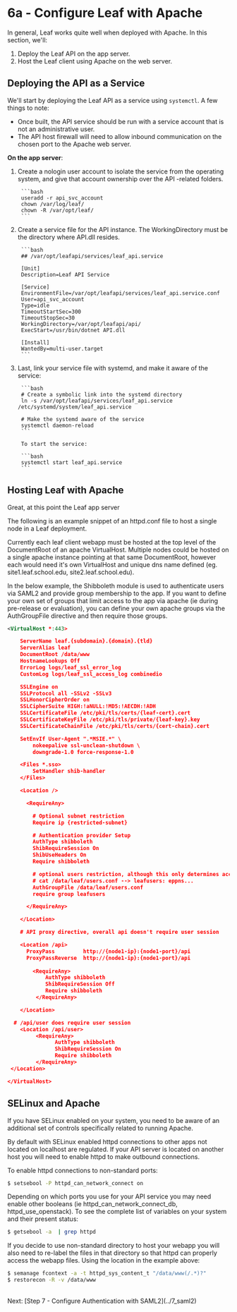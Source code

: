 # 6a - Configure Leaf with Apache
In general, Leaf works quite well when deployed with Apache. In this section, we'll:

1. Deploy the Leaf API on the app server.
2. Host the Leaf client using Apache on the web server.

## Deploying the API as a Service
We'll start by deploying the Leaf API as a service using `systemctl`. A few things to note:

- Once built, the API service should be run with a service account that is not an administrative user.
- The API host firewall will need to allow inbound communication on the chosen port to the Apache web server.

**On the app server**:

1. Create a nologin user account to isolate the service from the operating system, and give that account ownership over the API -related folders.

        ```bash
        useradd -r api_svc_account
        chown /var/log/leaf/
        chown -R /var/opt/leaf/
        ```

2. Create a service file for the API instance. The WorkingDirectory must be the directory where API.dll resides.

        ```bash
        ## /var/opt/leafapi/services/leaf_api.service

        [Unit]
        Description=Leaf API Service

        [Service]
        EnvironmentFile=/var/opt/leafapi/services/leaf_api.service.conf
        User=api_svc_account
        Type=idle
        TimeoutStartSec=300
        TimeoutStopSec=30
        WorkingDirectory=/var/opt/leafapi/api/
        ExecStart=/usr/bin/dotnet API.dll 

        [Install]
        WantedBy=multi-user.target
        ```

3. Last, link your service file with systemd, and make it aware of the service:

        ```bash
        # Create a symbolic link into the systemd directory
        ln -s /var/opt/leafapi/services/leaf_api.service /etc/systemd/system/leaf_api.service

        # Make the systemd aware of the service
        systemctl daemon-reload
        ```

        To start the service:

        ```bash
        systemctl start leaf_api.service
        ```

## Hosting Leaf with Apache
Great, at this point the Leaf app server 

The following is an example snippet of an httpd.conf file to host a single node in a Leaf deployment. 

Currently each leaf client webapp must be hosted at the top level of the DocumentRoot of an apache VirtualHost. Multiple nodes could be hosted on a single apache instance pointing at that same DocumentRoot, however each would need it's own VirtualHost and unique dns name defined (eg. site1.leaf.school.edu, site2.leaf.school.edu).

In the below example, the Shibboleth module is used to authenticate users via SAML2 and provide group membership to the app. If you want to define your own set of groups that limit access to the app via apache (ie during pre-release or evaluation), you can define your own apache groups via the AuthGroupFile directive and then require those groups.  

```xml
<VirtualHost *:443>

    ServerName leaf.{subdomain}.{domain}.{tld}
    ServerAlias leaf
    DocumentRoot /data/www
    HostnameLookups Off
    ErrorLog logs/leaf_ssl_error_log
    CustomLog logs/leaf_ssl_access_log combinedio

    SSLEngine on
    SSLProtocol all -SSLv2 -SSLv3
    SSLHonorCipherOrder on
    SSLCipherSuite HIGH:!aNULL:!MD5:!AECDH:!ADH
    SSLCertificateFile /etc/pki/tls/certs/{leaf-cert}.cert
    SSLCertificateKeyFile /etc/pki/tls/private/{leaf-key}.key
    SSLCertificateChainFile /etc/pki/tls/certs/{cert-chain}.cert

    SetEnvIf User-Agent ".*MSIE.*" \
        nokeepalive ssl-unclean-shutdown \
        downgrade-1.0 force-response-1.0

    <Files *.sso>
        SetHandler shib-handler
    </Files>

    <Location />

      <RequireAny>

        # Optional subnet restriction
        Require ip {restricted-subnet}

        # Authentication provider Setup
        AuthType shibboleth
        ShibRequireSession On
        ShibUseHeaders On
        Require shibboleth

        # optional users restriction, although this only determines access to the app, not a user's underlying authorization within the app
        # cat /data/leaf/users.conf --> leafusers: eppns...
        AuthGroupFile /data/leaf/users.conf
        require group leafusers

      </RequireAny>

    </Location>

    # API proxy directive, overall api doesn't require user session

    <Location /api>
      ProxyPass         http://{node1-ip}:{node1-port}/api
      ProxyPassReverse  http://{node1-ip}:{node1-port}/api
      
        <RequireAny>
            AuthType shibboleth
            ShibRequireSession Off 
		    Require shibboleth
         </RequireAny>

    </Location>

  # /api/user does require user session
    <Location /api/user>
         <RequireAny>
               AuthType shibboleth
               ShibRequireSession On
		       Require shibboleth
         </RequireAny>
 </Location>

</VirtualHost>
```


## SELinux and Apache
If you have SELinux enabled on your system, you need to be aware of an additional set of controls specifically related to running Apache.

By default with SELinux enabled httpd connections to other apps not located on localhost are regulated. If your API server is located on another host you will need to enable httpd to make outbound connections.

To enable httpd connections to non-standard ports: 

```bash
$ setsebool -P httpd_can_network_connect on
```

Depending on which ports you use for your API service you may need enable other booleans (ie httpd_can_network_connect_db, httpd_use_openstack). To see the complete list of variables on your system and their present status:

```bash
$ getsebool -a  | grep httpd
```

If you decide to use non-standard directory to host your webapp you will also need to re-label the files in that directory so that httpd can properly access the webapp files. Using the location in the example above:

```bash
$ semanage fcontext -a -t httpd_sys_content_t "/data/www(/.*)?"
$ restorecon -R -v /data/www
```

<br>
Next: [Step 7 - Configure Authentication with SAML2](../7_saml2)